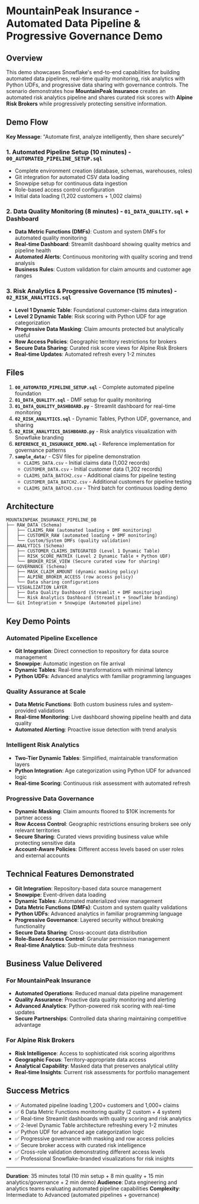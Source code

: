 # MountainPeak Insurance - Automated Data Pipeline & Progressive Governance Demo

## Overview

This demo showcases Snowflake's end-to-end capabilities for building automated data pipelines, real-time quality monitoring, risk analytics with Python UDFs, and progressive data sharing with governance controls. The scenario demonstrates how **MountainPeak Insurance** creates an automated risk analytics pipeline and shares curated risk scores with **Alpine Risk Brokers** while progressively protecting sensitive information.

## Demo Flow

**Key Message**: "Automate first, analyze intelligently, then share securely"

### 1. Automated Pipeline Setup (10 minutes) - `00_AUTOMATED_PIPELINE_SETUP.sql`
- Complete environment creation (database, schemas, warehouses, roles)
- Git integration for automated CSV data loading
- Snowpipe setup for continuous data ingestion
- Role-based access control configuration
- Initial data loading (1,202 customers + 1,002 claims)

### 2. Data Quality Monitoring (8 minutes) - `01_DATA_QUALITY.sql` + Dashboard
- **Data Metric Functions (DMFs)**: Custom and system DMFs for automated quality monitoring
- **Real-time Dashboard**: Streamlit dashboard showing quality metrics and pipeline health
- **Automated Alerts**: Continuous monitoring with quality scoring and trend analysis
- **Business Rules**: Custom validation for claim amounts and customer age ranges

### 3. Risk Analytics & Progressive Governance (15 minutes) - `02_RISK_ANALYTICS.sql`
- **Level 1 Dynamic Table**: Foundational customer-claims data integration
- **Level 2 Dynamic Table**: Risk scoring with Python UDF for age categorization
- **Progressive Data Masking**: Claim amounts protected but analytically useful
- **Row Access Policies**: Geographic territory restrictions for brokers
- **Secure Data Sharing**: Curated risk score views for Alpine Risk Brokers
- **Real-time Updates**: Automated refresh every 1-2 minutes

## Files

1. **`00_AUTOMATED_PIPELINE_SETUP.sql`** - Complete automated pipeline foundation
2. **`01_DATA_QUALITY.sql`** - DMF setup for quality monitoring
3. **`01_DATA_QUALITY_DASHBOARD.py`** - Streamlit dashboard for real-time monitoring
4. **`02_RISK_ANALYTICS.sql`** - Dynamic Tables, Python UDF, governance, and sharing
5. **`02_RISK_ANALYTICS_DASHBOARD.py`** - Risk analytics visualization with Snowflake branding
6. **`REFERENCE_01_INSURANCE_DEMO.sql`** - Reference implementation for governance patterns
7. **`sample_data/`** - CSV files for pipeline demonstration
   - `CLAIMS_DATA.csv` - Initial claims data (1,002 records)
   - `CUSTOMER_DATA.csv` - Initial customer data (1,202 records)
   - `CLAIMS_DATA_BATCH2.csv` - Additional claims for pipeline testing
   - `CUSTOMER_DATA_BATCH2.csv` - Additional customers for pipeline testing
   - `CLAIMS_DATA_BATCH3.csv` - Third batch for continuous loading demo

## Architecture

```
MOUNTAINPEAK_INSURANCE_PIPELINE_DB
├── RAW_DATA (Schema)
│   ├── CLAIMS_RAW (automated loading + DMF monitoring)
│   ├── CUSTOMER_RAW (automated loading + DMF monitoring)
│   └── Custom/System DMFs (quality validation)
├── ANALYTICS (Schema)
│   ├── CUSTOMER_CLAIMS_INTEGRATED (Level 1 Dynamic Table)
│   ├── RISK_SCORE_MATRIX (Level 2 Dynamic Table + Python UDF)
│   └── BROKER_RISK_VIEW (Secure curated view for sharing)
├── GOVERNANCE (Schema)
│   ├── MASK_CLAIM_AMOUNT (dynamic masking policy)
│   ├── ALPINE_BROKER_ACCESS (row access policy)
│   └── Data sharing configurations
├── VISUALIZATION LAYER
│   ├── Data Quality Dashboard (Streamlit + DMF monitoring)
│   └── Risk Analytics Dashboard (Streamlit + Snowflake branding)
└── Git Integration + Snowpipe (Automated pipeline)
```

## Key Demo Points

### Automated Pipeline Excellence
- **Git Integration**: Direct connection to repository for data source management
- **Snowpipe**: Automatic ingestion on file arrival
- **Dynamic Tables**: Real-time transformations with minimal latency
- **Python UDFs**: Advanced analytics with familiar programming languages

### Quality Assurance at Scale
- **Data Metric Functions**: Both custom business rules and system-provided validations
- **Real-time Monitoring**: Live dashboard showing pipeline health and data quality
- **Automated Alerting**: Proactive issue detection with trend analysis

### Intelligent Risk Analytics
- **Two-Tier Dynamic Tables**: Simplified, maintainable transformation layers
- **Python Integration**: Age categorization using Python UDF for advanced logic
- **Real-time Scoring**: Continuous risk assessment with automated refresh

### Progressive Data Governance
- **Dynamic Masking**: Claim amounts floored to $10K increments for partner access
- **Row Access Control**: Geographic restrictions ensuring brokers see only relevant territories
- **Secure Sharing**: Curated views providing business value while protecting sensitive data
- **Account-Aware Policies**: Different access levels based on user roles and external accounts

## Technical Features Demonstrated

- **Git Integration**: Repository-based data source management
- **Snowpipe**: Event-driven data loading
- **Dynamic Tables**: Automated materialized view management
- **Data Metric Functions (DMFs)**: Custom and system quality validations
- **Python UDFs**: Advanced analytics in familiar programming language
- **Progressive Governance**: Layered security without breaking functionality
- **Secure Data Sharing**: Cross-account data distribution
- **Role-Based Access Control**: Granular permission management
- **Real-time Analytics**: Sub-minute data freshness

## Business Value Delivered

### For MountainPeak Insurance
- **Automated Operations**: Reduced manual data pipeline management
- **Quality Assurance**: Proactive data quality monitoring and alerting
- **Advanced Analytics**: Python-powered risk scoring with real-time updates
- **Secure Partnerships**: Controlled data sharing maintaining competitive advantage

### For Alpine Risk Brokers
- **Risk Intelligence**: Access to sophisticated risk scoring algorithms
- **Geographic Focus**: Territory-appropriate data access
- **Analytical Capability**: Masked data that preserves analytical utility
- **Real-time Insights**: Current risk assessments for portfolio management

## Success Metrics

- ✅ Automated pipeline loading 1,200+ customers and 1,000+ claims
- ✅ 6 Data Metric Functions monitoring quality (2 custom + 4 system)
- ✅ Real-time Streamlit dashboards with quality scoring and risk analytics
- ✅ 2-level Dynamic Table architecture refreshing every 1-2 minutes
- ✅ Python UDF for advanced age categorization logic
- ✅ Progressive governance with masking and row access policies
- ✅ Secure broker access with curated risk intelligence
- ✅ Cross-role validation demonstrating different access levels
- ✅ Professional Snowflake-branded visualizations for risk insights

---

**Duration**: 35 minutes total (10 min setup + 8 min quality + 15 min analytics/governance + 2 min demo)
**Audience**: Data engineering and analytics teams evaluating automated pipeline capabilities
**Complexity**: Intermediate to Advanced (automated pipelines + governance) 
